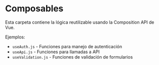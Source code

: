 # Composables

Esta carpeta contiene la lógica reutilizable usando la Composition API de Vue.

Ejemplos:

- `useAuth.js` - Funciones para manejo de autenticación
- `useApi.js` - Funciones para llamadas a API
- `useValidation.js` - Funciones de validación de formularios
